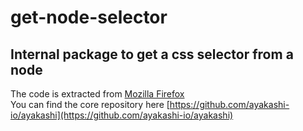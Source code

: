# get-node-selector

## Internal package to get a css selector from a node

The code is extracted from [Mozilla Firefox](https://www.mozilla.org/en-US/firefox/)  
You can find the core repository here [https://github.com/ayakashi-io/ayakashi](https://github.com/ayakashi-io/ayakashi)